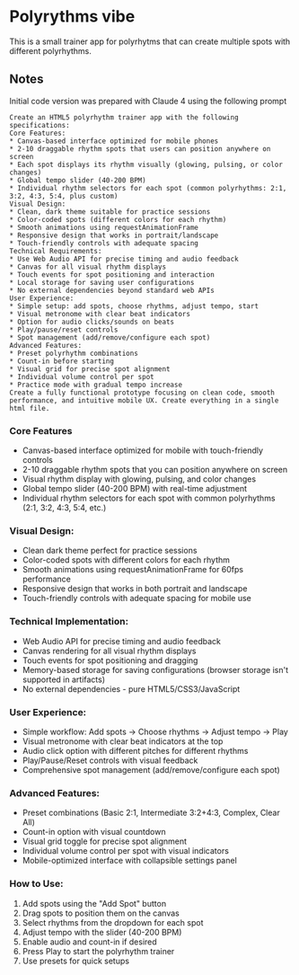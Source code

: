# Polyrythms vibe

This is a small trainer app for polyrhytms that can create multiple spots with different polyrhythms.




## Notes
Initial code version was prepared with Claude 4 using the following prompt 
```
Create an HTML5 polyrhythm trainer app with the following specifications:
Core Features:
* Canvas-based interface optimized for mobile phones
* 2-10 draggable rhythm spots that users can position anywhere on screen
* Each spot displays its rhythm visually (glowing, pulsing, or color changes)
* Global tempo slider (40-200 BPM)
* Individual rhythm selectors for each spot (common polyrhythms: 2:1, 3:2, 4:3, 5:4, plus custom)
Visual Design:
* Clean, dark theme suitable for practice sessions
* Color-coded spots (different colors for each rhythm)
* Smooth animations using requestAnimationFrame
* Responsive design that works in portrait/landscape
* Touch-friendly controls with adequate spacing
Technical Requirements:
* Use Web Audio API for precise timing and audio feedback
* Canvas for all visual rhythm displays
* Touch events for spot positioning and interaction
* Local storage for saving user configurations
* No external dependencies beyond standard web APIs
User Experience:
* Simple setup: add spots, choose rhythms, adjust tempo, start
* Visual metronome with clear beat indicators
* Option for audio clicks/sounds on beats
* Play/pause/reset controls
* Spot management (add/remove/configure each spot)
Advanced Features:
* Preset polyrhythm combinations
* Count-in before starting
* Visual grid for precise spot alignment
* Individual volume control per spot
* Practice mode with gradual tempo increase
Create a fully functional prototype focusing on clean code, smooth performance, and intuitive mobile UX. Create everything in a single html file.
```

### Core Features

- Canvas-based interface optimized for mobile with touch-friendly controls
- 2-10 draggable rhythm spots that you can position anywhere on screen
- Visual rhythm display with glowing, pulsing, and color changes
- Global tempo slider (40-200 BPM) with real-time adjustment
- Individual rhythm selectors for each spot with common polyrhythms (2:1, 3:2, 4:3, 5:4, etc.)

### Visual Design:

- Clean dark theme perfect for practice sessions
- Color-coded spots with different colors for each rhythm
- Smooth animations using requestAnimationFrame for 60fps performance
- Responsive design that works in both portrait and landscape
- Touch-friendly controls with adequate spacing for mobile use

### Technical Implementation:

- Web Audio API for precise timing and audio feedback
- Canvas rendering for all visual rhythm displays
- Touch events for spot positioning and dragging
- Memory-based storage for saving configurations (browser storage isn't supported in artifacts)
- No external dependencies - pure HTML5/CSS3/JavaScript

### User Experience:

- Simple workflow: Add spots → Choose rhythms → Adjust tempo → Play
- Visual metronome with clear beat indicators at the top
- Audio click option with different pitches for different rhythms
- Play/Pause/Reset controls with visual feedback
- Comprehensive spot management (add/remove/configure each spot)

### Advanced Features:

- Preset combinations (Basic 2:1, Intermediate 3:2+4:3, Complex, Clear All)
- Count-in option with visual countdown
- Visual grid toggle for precise spot alignment
- Individual volume control per spot with visual indicators
- Mobile-optimized interface with collapsible settings panel

### How to Use:

1. Add spots using the "Add Spot" button
2. Drag spots to position them on the canvas
3. Select rhythms from the dropdown for each spot
4. Adjust tempo with the slider (40-200 BPM)
5. Enable audio and count-in if desired
6. Press Play to start the polyrhythm trainer
7. Use presets for quick setups